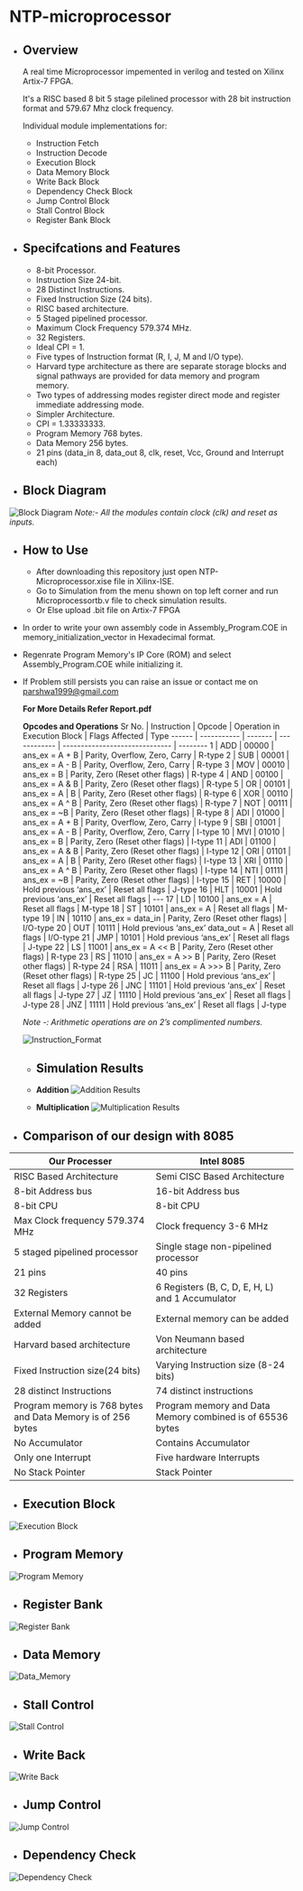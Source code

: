 # NTP-microprocessor



* ## Overview
  
  A real time Microprocessor impemented in verilog and tested on Xilinx Artix-7 FPGA.
  
  It's a RISC based 8 bit 5 stage pilelined processor with 28 bit instruction format and 579.67 Mhz clock frequency.
  
  Individual module implementations for:
  * Instruction Fetch
  * Instruction Decode
  * Execution Block
  * Data Memory Block
  * Write Back Block
  * Dependency Check Block
  * Jump Control Block
  * Stall Control Block
  * Register Bank Block

* ## Specifcations and Features

  * 8-bit Processor.
  * Instruction Size 24-bit.
  * 28 Distinct Instructions.
  * Fixed Instruction Size (24 bits).
  * RISC based architecture.
  * 5 Staged pipelined processor.
  * Maximum Clock Frequency 579.374 MHz.
  * 32 Registers.
  * Ideal CPI = 1.
  * Five types of Instruction format (R, I, J, M and I/O type).
  * Harvard type architecture as there are separate storage blocks and signal pathways are provided for data memory and program memory.
  * Two types of addressing modes register direct mode and register immediate addressing mode.
  * Simpler Architecture.
  * CPI = 1.33333333.
  * Program Memory 768 bytes.
  * Data Memory 256 bytes.
  * 21 pins (data_in 8, data_out 8, clk, reset, Vcc, Ground and Interrupt each)
  
* ## Block Diagram

![Block Diagram](.images/BlockDiagram.png)
*Note:- All the modules contain clock (clk) and reset as inputs.*

* ## How to Use
  * After downloading this repository just open NTP-Microprocessor.xise file in Xilinx-ISE.
  * Go to Simulation from the menu shown on top left corner and run Microprocessortb.v file to check simulation results.
  * Or Else upload .bit file on Artix-7 FPGA
  
* In order to write your own assembly code in Assembly_Program.COE in memory_initialization_vector in Hexadecimal format.
* Regenrate Program Memory's IP Core (ROM) and select Assembly_Program.COE while initializing it.
* If Problem still persists you can raise an issue or contact me on [parshwa1999@gmail.com](parshwa1999@gmail.com)

  **For More Details Refer Report.pdf**

  **Opcodes and Operations**
  Sr No. | Instruction | Opcode | Operation in Execution Block | Flags Affected | Type
  ------ | ----------- | ------- | ------------ | ------------------------------ | --------
  1 | ADD | 00000 | ans_ex = A + B | Parity, Overflow, Zero, Carry | R-type
  2 | SUB | 00001 | ans_ex = A - B | Parity, Overflow, Zero, Carry | R-type
  3 | MOV | 00010 | ans_ex = B | Parity, Zero (Reset other flags) | R-type
  4 | AND | 00100 | ans_ex = A & B | Parity, Zero (Reset other flags) | R-type
  5 | OR | 00101 | ans_ex = A &#124; B | Parity, Zero (Reset other flags) | R-type
  6 | XOR | 00110 | ans_ex = A ^ B | Parity, Zero (Reset other flags) | R-type
  7 | NOT | 00111 | ans_ex = ~B | Parity, Zero (Reset other flags) | R-type
  8 | ADI | 01000 | ans_ex = A + B | Parity, Overflow, Zero, Carry | I-type
  9 | SBI | 01001 | ans_ex = A - B | Parity, Overflow, Zero, Carry | I-type
  10 | MVI | 01010 | ans_ex = B | Parity, Zero (Reset other flags) | I-type
  11 | ADI | 01100 | ans_ex = A & B | Parity, Zero (Reset other flags) | I-type
  12 | ORI | 01101 | ans_ex = A &#124; B | Parity, Zero (Reset other flags) | I-type
  13 | XRI | 01110 | ans_ex = A ^ B | Parity, Zero (Reset other flags) | I-type
  14 | NTI | 01111 | ans_ex = ~B | Parity, Zero (Reset other flags) | I-type
  15 | RET | 10000 | Hold previous ‘ans_ex’ | Reset all flags | J-type
  16 | HLT | 10001 | Hold previous ‘ans_ex’ | Reset all flags | ---
  17 | LD | 10100 | ans_ex = A | Reset all flags | M-type
  18 | ST | 10101 | ans_ex = A | Reset all flags | M-type
  19 | IN | 10110 | ans_ex = data_in | Parity, Zero (Reset other flags) | I/O-type
  20 | OUT | 10111 | Hold previous ‘ans_ex’ data_out = A | Reset all flags | I/O-type
  21 | JMP | 10101 | Hold previous ‘ans_ex’ | Reset all flags | J-type
  22 | LS | 11001 | ans_ex = A << B | Parity, Zero (Reset other flags) | R-type
  23 | RS | 11010 | ans_ex = A >> B | Parity, Zero (Reset other flags) | R-type
  24 | RSA | 11011 | ans_ex = A >>> B | Parity, Zero (Reset other flags) | R-type
  25 | JC | 11100 | Hold previous ‘ans_ex’ | Reset all flags | J-type
  26 | JNC | 11101 | Hold previous ‘ans_ex’ | Reset all flags | J-type
  27 | JZ | 11110 | Hold previous ‘ans_ex’ | Reset all flags | J-type
  28 | JNZ | 11111 | Hold previous ‘ans_ex’ | Reset all flags | J-type
  
  *Note -: Arithmetic operations are on 2’s complimented numbers.*
  
  ![Instruction_Format](.images/Instruction_Format.png)

  * ## Simulation Results

  * **Addition**
    ![Addition Results](.images/Addition.png)
 
  * **Multiplication**
    ![Multiplication Results](.images/Multiplication.png)
    

* ## Comparison of our design with 8085

Our Processer | Intel 8085
------------- | ----------
RISC Based Architecture | Semi CISC Based Architecture
8-bit Address bus | 16-bit Address bus
8-bit CPU | 8-bit CPU
Max Clock frequency 579.374 MHz | Clock frequency 3-6 MHz
5 staged pipelined processor | Single stage non-pipelined processor
21 pins | 40 pins
32 Registers | 6 Registers (B, C, D, E, H, L) and 1 Accumulator
External Memory cannot be added | External memory can be added
Harvard based architecture | Von Neumann based architecture
Fixed Instruction size(24 bits) | Varying Instruction size (8-24 bits)
28 distinct Instructions | 74 distinct instructions
Program memory is 768 bytes and Data Memory is of 256 bytes | Program memory and Data Memory combined is of 65536 bytes
No Accumulator | Contains Accumulator
Only one Interrupt | Five hardware Interrupts
No Stack Pointer | Stack Pointer

* ## Execution Block

![Execution Block](.images/Execution_Block.png)

* ## Program Memory

![Program Memory](.images/Program_Memory.png)

* ## Register Bank

![Register Bank](.images/Register_Bank.png)

* ## Data Memory

![Data_Memory](.images/Data_Memory.png)

* ## Stall Control

![Stall Control](.images/Stall_Control.png)

* ## Write Back

![Write Back](.images/Write_Back.png)

* ## Jump Control

![Jump Control](.images/Jump_Control.png)

* ## Dependency Check

![Dependency Check](.images/Dependency_Check.png)



